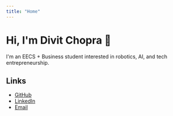 ```yaml
---
title: "Home"
---
```


# Hi, I'm Divit Chopra 👋

I'm an EECS + Business student interested in robotics, AI, and tech entrepreneurship.

## Links
- [GitHub](https://github.com/DivitC25)
- [LinkedIn](https://linkedin.com/in/divit-chopra-588938220/)
- [Email](mailto:divit_chopra@berkeley.edu)
